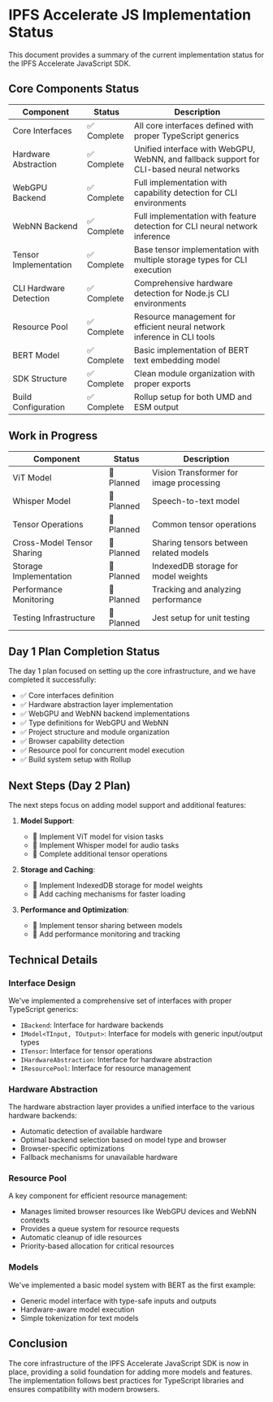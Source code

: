 # IPFS Accelerate JS Implementation Status

This document provides a summary of the current implementation status for the IPFS Accelerate JavaScript SDK.

## Core Components Status

| Component | Status | Description |
|-----------|--------|-------------|
| Core Interfaces | ✅ Complete | All core interfaces defined with proper TypeScript generics |
| Hardware Abstraction | ✅ Complete | Unified interface with WebGPU, WebNN, and fallback support for CLI-based neural networks |
| WebGPU Backend | ✅ Complete | Full implementation with capability detection for CLI environments |
| WebNN Backend | ✅ Complete | Full implementation with feature detection for CLI neural network inference |
| Tensor Implementation | ✅ Complete | Base tensor implementation with multiple storage types for CLI execution |
| CLI Hardware Detection | ✅ Complete | Comprehensive hardware detection for Node.js CLI environments |
| Resource Pool | ✅ Complete | Resource management for efficient neural network inference in CLI tools |
| BERT Model | ✅ Complete | Basic implementation of BERT text embedding model |
| SDK Structure | ✅ Complete | Clean module organization with proper exports |
| Build Configuration | ✅ Complete | Rollup setup for both UMD and ESM output |

## Work in Progress

| Component | Status | Description |
|-----------|--------|-------------|
| ViT Model | 🔄 Planned | Vision Transformer for image processing |
| Whisper Model | 🔄 Planned | Speech-to-text model |
| Tensor Operations | 🔄 Planned | Common tensor operations |
| Cross-Model Tensor Sharing | 🔄 Planned | Sharing tensors between related models |
| Storage Implementation | 🔄 Planned | IndexedDB storage for model weights |
| Performance Monitoring | 🔄 Planned | Tracking and analyzing performance |
| Testing Infrastructure | 🔄 Planned | Jest setup for unit testing |

## Day 1 Plan Completion Status

The day 1 plan focused on setting up the core infrastructure, and we have completed it successfully:

- ✅ Core interfaces definition
- ✅ Hardware abstraction layer implementation
- ✅ WebGPU and WebNN backend implementations
- ✅ Type definitions for WebGPU and WebNN
- ✅ Project structure and module organization
- ✅ Browser capability detection
- ✅ Resource pool for concurrent model execution
- ✅ Build system setup with Rollup

## Next Steps (Day 2 Plan)

The next steps focus on adding model support and additional features:

1. **Model Support**:
   - 🔄 Implement ViT model for vision tasks
   - 🔄 Implement Whisper model for audio tasks
   - 🔄 Complete additional tensor operations

2. **Storage and Caching**:
   - 🔄 Implement IndexedDB storage for model weights
   - 🔄 Add caching mechanisms for faster loading

3. **Performance and Optimization**:
   - 🔄 Implement tensor sharing between models
   - 🔄 Add performance monitoring and tracking

## Technical Details

### Interface Design

We've implemented a comprehensive set of interfaces with proper TypeScript generics:

- `IBackend`: Interface for hardware backends
- `IModel<TInput, TOutput>`: Interface for models with generic input/output types
- `ITensor`: Interface for tensor operations
- `IHardwareAbstraction`: Interface for hardware abstraction
- `IResourcePool`: Interface for resource management

### Hardware Abstraction

The hardware abstraction layer provides a unified interface to the various hardware backends:

- Automatic detection of available hardware
- Optimal backend selection based on model type and browser
- Browser-specific optimizations
- Fallback mechanisms for unavailable hardware

### Resource Pool

A key component for efficient resource management:

- Manages limited browser resources like WebGPU devices and WebNN contexts
- Provides a queue system for resource requests
- Automatic cleanup of idle resources
- Priority-based allocation for critical resources

### Models

We've implemented a basic model system with BERT as the first example:

- Generic model interface with type-safe inputs and outputs
- Hardware-aware model execution
- Simple tokenization for text models

## Conclusion

The core infrastructure of the IPFS Accelerate JavaScript SDK is now in place, providing a solid foundation for adding more models and features. The implementation follows best practices for TypeScript libraries and ensures compatibility with modern browsers.
